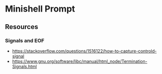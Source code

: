 # Minishell Prompt

## Resources

### Signals and EOF

- https://stackoverflow.com/questions/1516122/how-to-capture-controld-signal
- https://www.gnu.org/software/libc/manual/html_node/Termination-Signals.html
